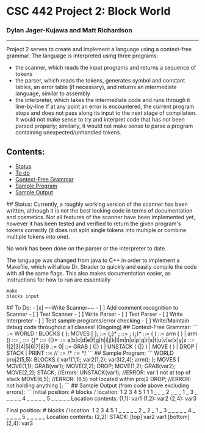<!--
Quick overview of .md (markdown) syntax:
*text* = italics
**text** = bold
***text*** = bold italics
~~text~~ = strikethrough
#text = h1
##text = h2
###text = h3
... h5, h6
 - text = bulleted list
 1. text = numbered list
 - [ ] = checkbox list
> text = block quote
`text` = inline code snippet
```
text
``` = large code snippet
[text](link) = hyperlink

Markdown supports HTML code and comments as well.
-->

# CSC 442 Project 2: Block World
### Dylan Jager-Kujawa and Matt Richardson
---

Project 2 serves to create and implement a language using a context-free grammar. The language is interpreted using three programs: 
 - the scanner, which reads the input programs and returns a sequence of tokens
 - the parser, which reads the tokens, generates symbol and constant tables, an error table (if necessary), and returns an intermediate language, similar to assembly
 - the interpreter, which takes the intermediate code and runs through it line-by-line
If at any point an error is encountered, the current program stops and does not pass along its input to the next stage of compilation. It would not make sense to try and interpret code that has not been parsed properly; similarly, it would not make sense to parse a program containing unexpected/unhandled tokens.

## Contents:
 - [Status](#status)
 - [To do](#todo)
 - [Context-Free Grammar](#cfg)
 - [Sample Program](#program)
 - [Sample Output](#output)

<a name="status" />
## Status:
Currently, a roughly working version of the scanner has been written, although it is not the best looking code in terms of documentation and cosmetics. Not all features of the scanner have been implemented yet, however it has been tested and verified to return the given program's tokens correctly (it does not split single tokens into multiple or combine multiple tokens into one).

No work has been done on the parser or the interpreter to date.

The language was changed from java to C++ in order to implement a Makefile, which will allow Dr. Strader to quickly and easily compile the code with all the same flags. This also makes documentation easier, as instructions for how to run are essentially
```
make
blocks input
```

<a name="todo" />
## To Do:
 - [x] ~~Write Scanner~~
 - [ ] Add comment recognition to Scanner
 - [ ] Test Scanner
 - [ ] Write Parser
 - [ ] Test Parser
 - [ ] Write Interpreter
 - [ ] Test sample programs/error checking
 - [ ] Write/Maintain debug code throughout all classes! (Ongoing)

<a name="cfg" />
## Context-Free Grammar:
```
<program> ::= WORLD <variable>: BLOCKS { <declarations> }; MOVES [ <actions> ];
<declarations> ::= {<variable>;}* <arm>;
<actions> ::= <action>; {<action>;}*
<variable> ::= <id> ( <coordinate> )
<arm> ::= arm ( <coordinate> ) | arm ()
<coordinate> ::= <location>, <location>
<location> ::= <nonzero> {<digit>}*
<id> ::= <alpha> {<alpha>|<digit>}*
<alpha> ::= a|b|c|d|e|f|g|h|i|j|k|l|m|n|o|p|q|r|s|t|u|v|w|x|y|z
<nonzero> ::= 1|2|3|4|5|6|7|8|9
<digit> ::= 0|<nonzero>
<action> ::= GRAB ( {<coordinate>|<id>} ) | UNSTACK ( {<coordinate>|<id>} ) | 
  MOVE ( <coordinate> ) | DROP | STACK | PRINT
<eolcomment> ::= //
<startcomment> ::= /*
<endcomment> ::= */
```

<a name="program" />
## Sample Program:
```
WORLD proj2(5,5):
BLOCKS {
	var1(1,1);
	var2(1,2);
	var3(2,4);
	arm();
};
MOVES [
	MOVE(1,1);
GRAB(var1);
	MOVE(2,2);
	DROP;
	MOVE(1,2);
GRAB(var2);
MOVE(2,2);
STACK;
	//Errors:
	UNSTACK(var1); //ERROR: var 1 not at top of stack
	MOVE(6,5);     //ERROR: (6,5) not located within proj2
	DROP;          //ERROR: not holding anything
];
```

<a name="output" />
## Sample Output (from code above excluding errors):
```
Initial position:
    # blocks / location:
           1  2  3  4  5
        1  1  1  _  _  _
        2  _  _  _  1  _
        3  _  _  _  _  _
        4  _  _  _  _  _
        5  _  _  _  _  _
    Location contents:
      (1,1):
          var1
      (1,2):
          var2
      (2,4):
          var3

Final position:
    # blocks / location:
           1  2  3  4  5
        1  _  _  _  _  _
        2  _  2  _  1  _
        3  _  _  _  _  _
        4  _  _  _  _  _
        5  _  _  _  _  _
Location contents:
    (2,2):
        STACK:
        [top]
            var2
            var1
        [bottom]
    (2,4):
        var3
```